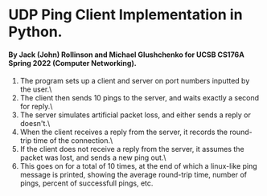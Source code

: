 # UDP Ping Client Implementation in Python.
#### By Jack (John) Rollinson and Michael Glushchenko for UCSB CS176A Spring 2022 (Computer Networking).

1) The program sets up a client and server on port numbers inputted by the user.\
2) The client then sends 10 pings to the server, and waits exactly a second for reply.\
3) The server simulates artificial packet loss, and either sends a reply or doesn't.\
4) When the client receives a reply from the server, it records the round-trip time of the connection.\
5) If the client does not receive a reply from the server, it assumes the packet was lost, and sends a new ping out.\
6) This goes on for a total of 10 times, at the end of which a linux-like ping message is printed, showing the average round-trip time, number of pings, percent of successfull pings, etc.
